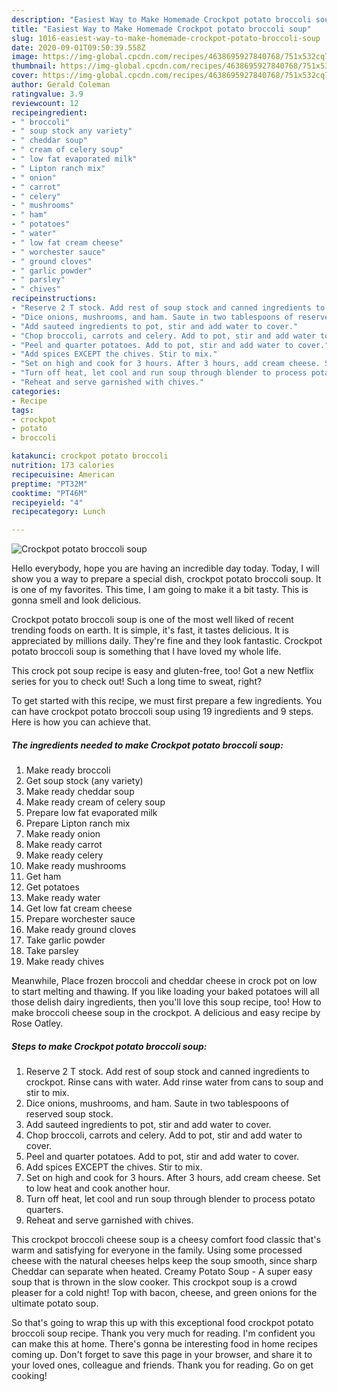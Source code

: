```yaml
---
description: "Easiest Way to Make Homemade Crockpot potato broccoli soup"
title: "Easiest Way to Make Homemade Crockpot potato broccoli soup"
slug: 1016-easiest-way-to-make-homemade-crockpot-potato-broccoli-soup
date: 2020-09-01T09:50:39.558Z
image: https://img-global.cpcdn.com/recipes/4638695927840768/751x532cq70/crockpot-potato-broccoli-soup-recipe-main-photo.jpg
thumbnail: https://img-global.cpcdn.com/recipes/4638695927840768/751x532cq70/crockpot-potato-broccoli-soup-recipe-main-photo.jpg
cover: https://img-global.cpcdn.com/recipes/4638695927840768/751x532cq70/crockpot-potato-broccoli-soup-recipe-main-photo.jpg
author: Gerald Coleman
ratingvalue: 3.9
reviewcount: 12
recipeingredient:
- " broccoli"
- " soup stock any variety"
- " cheddar soup"
- " cream of celery soup"
- " low fat evaporated milk"
- " Lipton ranch mix"
- " onion"
- " carrot"
- " celery"
- " mushrooms"
- " ham"
- " potatoes"
- " water"
- " low fat cream cheese"
- " worchester sauce"
- " ground cloves"
- " garlic powder"
- " parsley"
- " chives"
recipeinstructions:
- "Reserve 2 T stock. Add rest of soup stock and canned ingredients to crockpot.  Rinse cans with water. Add rinse water from cans to soup and stir to mix."
- "Dice onions, mushrooms, and ham. Saute in two tablespoons of reserved soup stock."
- "Add sauteed ingredients to pot, stir and add water to cover."
- "Chop broccoli, carrots and celery. Add to pot, stir and add water to cover."
- "Peel and quarter potatoes. Add to pot, stir and add water to cover."
- "Add spices EXCEPT the chives. Stir to mix."
- "Set on high and cook for 3 hours. After 3 hours, add cream cheese. Set to low heat and cook another hour."
- "Turn off heat, let cool and run soup through blender to process potato quarters."
- "Reheat and serve garnished with chives."
categories:
- Recipe
tags:
- crockpot
- potato
- broccoli

katakunci: crockpot potato broccoli 
nutrition: 173 calories
recipecuisine: American
preptime: "PT32M"
cooktime: "PT46M"
recipeyield: "4"
recipecategory: Lunch

---
```



![Crockpot potato broccoli soup](https://img-global.cpcdn.com/recipes/4638695927840768/751x532cq70/crockpot-potato-broccoli-soup-recipe-main-photo.jpg)

Hello everybody, hope you are having an incredible day today. Today, I will show you a way to prepare a special dish, crockpot potato broccoli soup. It is one of my favorites. This time, I am going to make it a bit tasty. This is gonna smell and look delicious.

Crockpot potato broccoli soup is one of the most well liked of recent trending foods on earth. It is simple, it's fast, it tastes delicious. It is appreciated by millions daily. They're fine and they look fantastic. Crockpot potato broccoli soup is something that I have loved my whole life.

This crock pot soup recipe is easy and gluten-free, too! Got a new Netflix series for you to check out! Such a long time to sweat, right?


To get started with this recipe, we must first prepare a few ingredients. You can have crockpot potato broccoli soup using 19 ingredients and 9 steps. Here is how you can achieve that.

<!--inarticleads1-->

##### The ingredients needed to make Crockpot potato broccoli soup:

1. Make ready  broccoli
1. Get  soup stock (any variety)
1. Make ready  cheddar soup
1. Make ready  cream of celery soup
1. Prepare  low fat evaporated milk
1. Prepare  Lipton ranch mix
1. Make ready  onion
1. Make ready  carrot
1. Make ready  celery
1. Make ready  mushrooms
1. Get  ham
1. Get  potatoes
1. Make ready  water
1. Get  low fat cream cheese
1. Prepare  worchester sauce
1. Make ready  ground cloves
1. Take  garlic powder
1. Take  parsley
1. Make ready  chives


Meanwhile, Place frozen broccoli and cheddar cheese in crock pot on low to start melting and thawing. If you like loading your baked potatoes will all those delish dairy ingredients, then you&#39;ll love this soup recipe, too! How to make broccoli cheese soup in the crockpot. A delicious and easy recipe by Rose Oatley. 

<!--inarticleads2-->

##### Steps to make Crockpot potato broccoli soup:

1. Reserve 2 T stock. Add rest of soup stock and canned ingredients to crockpot.  Rinse cans with water. Add rinse water from cans to soup and stir to mix.
1. Dice onions, mushrooms, and ham. Saute in two tablespoons of reserved soup stock.
1. Add sauteed ingredients to pot, stir and add water to cover.
1. Chop broccoli, carrots and celery. Add to pot, stir and add water to cover.
1. Peel and quarter potatoes. Add to pot, stir and add water to cover.
1. Add spices EXCEPT the chives. Stir to mix.
1. Set on high and cook for 3 hours. After 3 hours, add cream cheese. Set to low heat and cook another hour.
1. Turn off heat, let cool and run soup through blender to process potato quarters.
1. Reheat and serve garnished with chives.


This crockpot broccoli cheese soup is a cheesy comfort food classic that&#39;s warm and satisfying for everyone in the family. Using some processed cheese with the natural cheeses helps keep the soup smooth, since sharp Cheddar can separate when heated. Creamy Potato Soup - A super easy soup that is thrown in the slow cooker. This crockpot soup is a crowd pleaser for a cold night! Top with bacon, cheese, and green onions for the ultimate potato soup. 

So that's going to wrap this up with this exceptional food crockpot potato broccoli soup recipe. Thank you very much for reading. I'm confident you can make this at home. There's gonna be interesting food in home recipes coming up. Don't forget to save this page in your browser, and share it to your loved ones, colleague and friends. Thank you for reading. Go on get cooking!
